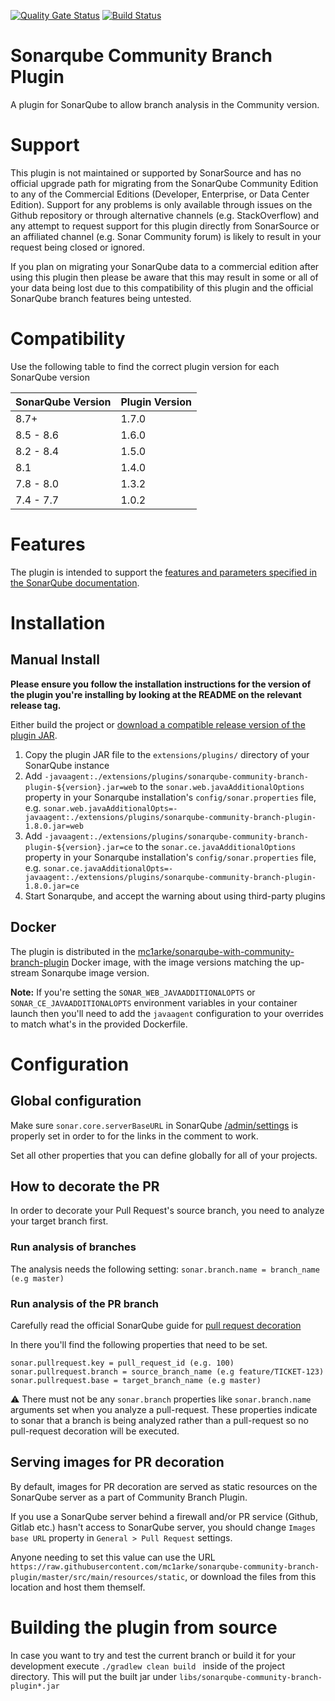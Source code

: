 [![Quality Gate Status](https://sonarcloud.io/api/project_badges/measure?project=mc1arke_sonarqube-community-branch-plugin&metric=alert_status)](https://sonarcloud.io/dashboard?id=mc1arke_sonarqube-community-branch-plugin)
[![Build Status](https://img.shields.io/github/workflow/status/mc1arke/sonarqube-community-branch-plugin/build?label=build&logo=github)](https://github.com/mc1arke/sonarqube-community-branch-plugin?workflow=build)

# Sonarqube Community Branch Plugin
A plugin for SonarQube to allow branch analysis in the Community version.

# Support
This plugin is not maintained or supported by SonarSource and has no official upgrade path for migrating from the SonarQube Community Edition to any of the Commercial Editions (Developer, Enterprise, or Data Center Edition). Support for any problems is only available through issues on the Github repository or through alternative channels (e.g. StackOverflow) and any attempt to request support for this plugin directly from SonarSource or an affiliated channel (e.g. Sonar Community forum) is likely to result in your request being closed or ignored.

If you plan on migrating your SonarQube data to a commercial edition after using this plugin then please be aware that this may result in some or all of your data being lost due to this compatibility of this plugin and the official SonarQube branch features being untested.

# Compatibility
Use the following table to find the correct plugin version for each SonarQube version

SonarQube Version | Plugin Version
------------------|---------------
8.7+              | 1.7.0
8.5 - 8.6         | 1.6.0
8.2 - 8.4         | 1.5.0
8.1               | 1.4.0
7.8 - 8.0         | 1.3.2
7.4 - 7.7         | 1.0.2

# Features
The plugin is intended to support the [features and parameters specified in the SonarQube documentation](https://docs.sonarqube.org/latest/branches/overview/).

# Installation

## Manual Install
__Please ensure you follow the installation instructions for the version of the plugin you're installing by looking at the README on the relevant release tag.__

Either build the project or [download a compatible release version of the plugin JAR](https://github.com/mc1arke/sonarqube-community-branch-plugin/releases).

1. Copy the plugin JAR file to the `extensions/plugins/` directory of your SonarQube instance
2. Add `-javaagent:./extensions/plugins/sonarqube-community-branch-plugin-${version}.jar=web` to the `sonar.web.javaAdditionalOptions` property in your Sonarqube installation's `config/sonar.properties` file, e.g. `sonar.web.javaAdditionalOpts=-javaagent:./extensions/plugins/sonarqube-community-branch-plugin-1.8.0.jar=web`
3. Add `-javaagent:./extensions/plugins/sonarqube-community-branch-plugin-${version}.jar=ce` to the `sonar.ce.javaAdditionalOptions` property in your Sonarqube installation's `config/sonar.properties` file, e.g. `sonar.ce.javaAdditionalOpts=-javaagent:./extensions/plugins/sonarqube-community-branch-plugin-1.8.0.jar=ce`
4. Start Sonarqube, and accept the warning about using third-party plugins

## Docker
The plugin is distributed in the [mc1arke/sonarqube-with-community-branch-plugin](https://hub.docker.com/r/mc1arke/sonarqube-with-community-branch-plugin) Docker image, with the image versions matching the up-stream Sonarqube image version.

__Note:__ If you're setting the `SONAR_WEB_JAVAADDITIONALOPTS` or `SONAR_CE_JAVAADDITIONALOPTS` environment variables in your container launch then you'll need to add the `javaagent` configuration to your overrides to match what's in the provided Dockerfile.

# Configuration
## Global configuration
Make sure `sonar.core.serverBaseURL` in SonarQube [/admin/settings](http://localhost:9000/admin/settings) is properly
 set in order to for the links in the comment to work.

Set all other properties that you can define globally for all of your projects.

## How to decorate the PR
In order to decorate your Pull Request's source branch, you need to analyze your target branch first.

### Run analysis of branches
  
The analysis needs the following setting:
`sonar.branch.name = branch_name (e.g master)`

### Run analysis of the PR branch
Carefully read the official SonarQube guide for [pull request decoration](https://docs.sonarqube.org/latest/analysis/pull-request/) 

In there you'll find the following properties that need to be set.
```
sonar.pullrequest.key = pull_request_id (e.g. 100)
sonar.pullrequest.branch = source_branch_name (e.g feature/TICKET-123)
sonar.pullrequest.base = target_branch_name (e.g master)
```

:warning: There must not be any `sonar.branch` properties like `sonar.branch.name` arguments set when you analyze a
  pull-request. These properties indicate to sonar that a branch is being analyzed rather than a pull-request so no
    pull-request decoration will be executed.
    
## Serving images for PR decoration
By default, images for PR decoration are served as static resources on the SonarQube server as a part of Community Branch Plugin. 

If you use a SonarQube server behind a firewall and/or PR service (Github, Gitlab etc.) hasn't access to SonarQube server, you should change `Images base URL` property in `General > Pull Request` settings.

Anyone needing to set this value can use the URL `https://raw.githubusercontent.com/mc1arke/sonarqube-community-branch-plugin/master/src/main/resources/static`, or download the files from this location and host them themself.
 
# Building the plugin from source
In case you want to try and test the current branch or build it for your development execute `./gradlew clean build
` inside of the project directory. This will put the built jar under `libs/sonarqube-community-branch-plugin*.jar`
